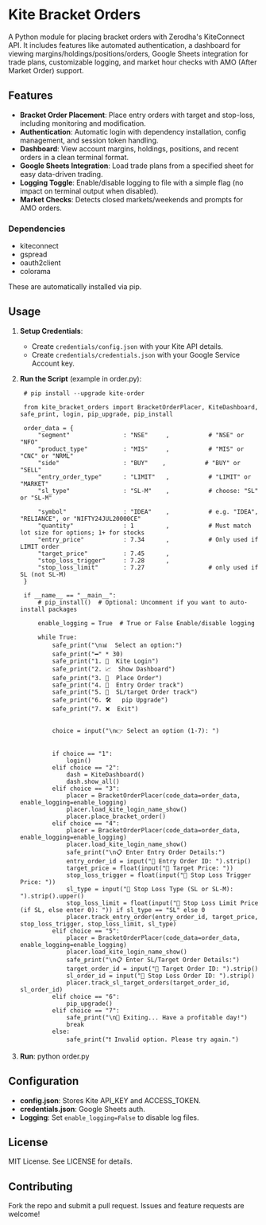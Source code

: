 # Kite Bracket Orders

A Python module for placing bracket orders with Zerodha's KiteConnect API. It includes features like automated authentication, a dashboard for viewing margins/holdings/positions/orders, Google Sheets integration for trade plans, customizable logging, and market hour checks with AMO (After Market Order) support.

## Features
- **Bracket Order Placement**: Place entry orders with target and stop-loss, including monitoring and modification.
- **Authentication**: Automatic login with dependency installation, config management, and session token handling.
- **Dashboard**: View account margins, holdings, positions, and recent orders in a clean terminal format.
- **Google Sheets Integration**: Load trade plans from a specified sheet for easy data-driven trading.
- **Logging Toggle**: Enable/disable logging to file with a simple flag (no impact on terminal output when disabled).
- **Market Checks**: Detects closed markets/weekends and prompts for AMO orders.


### Dependencies
- kiteconnect
- gspread
- oauth2client
- colorama

These are automatically installed via pip.

## Usage

1. **Setup Credentials**:
   - Create `credentials/config.json` with your Kite API details.
   - Create `credentials/credentials.json` with your Google Service Account key.

2. **Run the Script** (example in order.py):

        # pip install --upgrade kite-order

        from kite_bracket_orders import BracketOrderPlacer, KiteDashboard, safe_print, login, pip_upgrade, pip_install

        order_data = {
            "segment"               : "NSE"     ,           # "NSE" or "NFO"
            "product_type"          : "MIS"     ,           # "MIS" or "CNC" or "NRML"
            "side"                  : "BUY"    ,           # "BUY" or "SELL"
            "entry_order_type"      : "LIMIT"   ,           # "LIMIT" or "MARKET"
            "sl_type"               : "SL-M"    ,           # choose: "SL" or "SL-M"

            "symbol"                : "IDEA"    ,           # e.g. "IDEA", "RELIANCE", or "NIFTY24JUL20000CE"
            "quantity"              : 1         ,           # Must match lot size for options; 1+ for stocks
            "entry_price"           : 7.34      ,           # Only used if LIMIT order
            "target_price"          : 7.45      ,
            "stop_loss_trigger"     : 7.28      ,
            "stop_loss_limit"       : 7.27                  # only used if SL (not SL-M)
        }

        if __name__ == "__main__":
            # pip_install()  # Optional: Uncomment if you want to auto-install packages

            enable_logging = True  # True or False Enable/disable logging

            while True:
                safe_print("\n📊  Select an option:")
                safe_print("━" * 30)
                safe_print("1. 🔐  Kite Login")
                safe_print("2. 📈  Show Dashboard")
                safe_print("3. 🛒  Place Order")
                safe_print("4. 🛒  Entry Order track")
                safe_print("5. 🛒  SL/target Order track")
                safe_print("6. 🛠️   pip Upgrade")
                safe_print("7. ❌  Exit")


                choice = input("\n👉 Select an option (1-7): ")


                if choice == "1":
                    login()
                elif choice == "2":
                    dash = KiteDashboard()
                    dash.show_all()
                elif choice == "3":
                    placer = BracketOrderPlacer(code_data=order_data, enable_logging=enable_logging)
                    placer.load_kite_login_name_show()
                    placer.place_bracket_order()
                elif choice == "4":
                    placer = BracketOrderPlacer(code_data=order_data, enable_logging=enable_logging)
                    placer.load_kite_login_name_show()
                    safe_print("\n📋 Enter Entry Order Details:")
                    entry_order_id = input("🔢 Entry Order ID: ").strip()
                    target_price = float(input("🎯 Target Price: "))
                    stop_loss_trigger = float(input("🛑 Stop Loss Trigger Price: "))
                    sl_type = input("🛑 Stop Loss Type (SL or SL-M): ").strip().upper()
                    stop_loss_limit = float(input("🛑 Stop Loss Limit Price (if SL, else enter 0): ")) if sl_type == "SL" else 0
                    placer.track_entry_order(entry_order_id, target_price, stop_loss_trigger, stop_loss_limit, sl_type)
                elif choice == "5":
                    placer = BracketOrderPlacer(code_data=order_data, enable_logging=enable_logging)
                    placer.load_kite_login_name_show()
                    safe_print("\n📋 Enter SL/Target Order Details:")
                    target_order_id = input("🎯 Target Order ID: ").strip()
                    sl_order_id = input("🛑 Stop Loss Order ID: ").strip()
                    placer.track_sl_target_orders(target_order_id, sl_order_id)
                elif choice == "6":
                    pip_upgrade()
                elif choice == "7":
                    safe_print("\n👋 Exiting... Have a profitable day!")
                    break
                else:
                    safe_print("❗ Invalid option. Please try again.")


3. **Run**:
python order.py

## Configuration
- **config.json**: Stores Kite API_KEY and ACCESS_TOKEN.
- **credentials.json**: Google Sheets auth.
- **Logging**: Set `enable_logging=False` to disable log files.

## License
MIT License. See LICENSE for details.

## Contributing
Fork the repo and submit a pull request. Issues and feature requests are welcome!